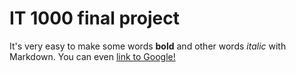 # IT 1000 final project

It's very easy to make some words **bold** and other words *italic* with Markdown. You can even [link to Google!](http://google.com)
